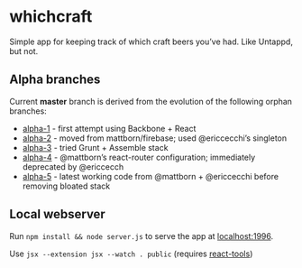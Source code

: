 # whichcraft

Simple app for keeping track of which craft beers you’ve had. Like Untappd, but not.

## Alpha branches

Current **master** branch is derived from the evolution of the following orphan branches:

- [alpha-1](https://github.com/mattborn/whichcraft/tree/alpha-1) - first attempt using Backbone + React
- [alpha-2](https://github.com/mattborn/whichcraft/tree/alpha-2) - moved from mattborn/firebase; used @ericcecchi’s singleton
- [alpha-3](https://github.com/mattborn/whichcraft/tree/alpha-3) - tried Grunt + Assemble stack
- [alpha-4](https://github.com/mattborn/whichcraft/tree/alpha-4) - @mattborn’s react-router configuration; immediately deprecated by @ericcecch
- [alpha-5](https://github.com/mattborn/whichcraft/tree/alpha-5) - latest working code from @mattborn + @ericcecchi before removing bloated stack

## Local webserver

Run `npm install && node server.js` to serve the app at [localhost:1996](http://localhost:1996).

Use `jsx --extension jsx --watch . public` (requires [react-tools](https://npmjs.com/package/react-tools))